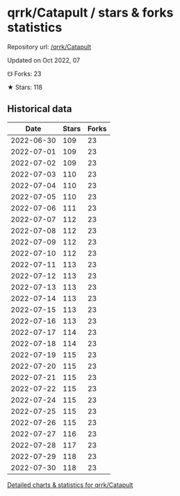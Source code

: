 # qrrk/Catapult / stars & forks statistics

Repository url: [/qrrk/Catapult](https://github.com/qrrk/Catapult)

Updated on Oct 2022, 07

☋ Forks: 23

★ Stars: 118

## Historical data
| Date | Stars | Forks |
|------|-------|-------|
| 2022-06-30 | 109 | 23 | 
| 2022-07-01 | 109 | 23 | 
| 2022-07-02 | 109 | 23 | 
| 2022-07-03 | 110 | 23 | 
| 2022-07-04 | 110 | 23 | 
| 2022-07-05 | 110 | 23 | 
| 2022-07-06 | 111 | 23 | 
| 2022-07-07 | 112 | 23 | 
| 2022-07-08 | 112 | 23 | 
| 2022-07-09 | 112 | 23 | 
| 2022-07-10 | 112 | 23 | 
| 2022-07-11 | 113 | 23 | 
| 2022-07-12 | 113 | 23 | 
| 2022-07-13 | 113 | 23 | 
| 2022-07-14 | 113 | 23 | 
| 2022-07-15 | 113 | 23 | 
| 2022-07-16 | 113 | 23 | 
| 2022-07-17 | 114 | 23 | 
| 2022-07-18 | 114 | 23 | 
| 2022-07-19 | 115 | 23 | 
| 2022-07-20 | 115 | 23 | 
| 2022-07-21 | 115 | 23 | 
| 2022-07-22 | 115 | 23 | 
| 2022-07-24 | 115 | 23 | 
| 2022-07-25 | 115 | 23 | 
| 2022-07-26 | 115 | 23 | 
| 2022-07-27 | 116 | 23 | 
| 2022-07-28 | 117 | 23 | 
| 2022-07-29 | 118 | 23 | 
| 2022-07-30 | 118 | 23 | 


[Detailed charts & statistics for qrrk/Catapult](https://reviewgithub.com/rep/qrrk/Catapult)
